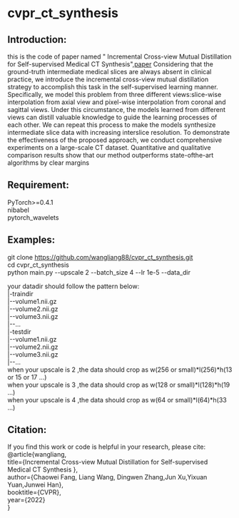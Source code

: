 # cvpr_ct_synthesis
## Introduction:
this is the code of paper named " Incremental Cross-view Mutual Distillation for Self-supervised Medical CT Synthesis",[paper](https://arxiv.org/abs/2112.10325)
    Considering that the ground-truth intermediate medical slices are always absent in clinical practice, we introduce the incremental cross-view mutual distillation strategy to accomplish this task in the self-supervised learning manner. Specifically, we model this problem from three different views:slice-wise interpolation from axial view and pixel-wise interpolation from coronal and sagittal views. Under this circumstance, the models learned from different views can distill valuable knowledge to guide the learning processes of
each other. We can repeat this process to make the models synthesize intermediate slice data with increasing interslice resolution. To demonstrate the effectiveness of the proposed approach, we conduct comprehensive experiments on
a large-scale CT dataset. Quantitative and qualitative comparison results show that our method outperforms state-ofthe-art algorithms by clear margins

## Requirement:
PyTorch>=0.4.1       
nibabel   
pytorch_wavelets   

## Examples:
git clone https://github.com/wangliang88/cvpr_ct_synthesis.git   
cd cvpr_ct_synthesis   
python main.py --upscale 2 --batch_size 4 --lr 1e-5 --data_dir <path of your train data>   

your datadir should follow the pattern below:   
|-traindir   
  |--volume1.nii.gz   
  |--volume2.nii.gz   
  |--volume3.nii.gz   
  |--...   
|-testdir   
  |--volume1.nii.gz   
  |--volume2.nii.gz   
  |--volume3.nii.gz   
  |--...   
 when your upscale is 2 ,the data should crop as w(256 or small)*l(256)*h(13 or 15 or 17 ...)   
 when your upscale is 3 ,the data should crop as w(128 or small)*l(128)*h(19 ...)   
 when your upscale is 4 ,the data should crop as w(64 or small)*l(64)*h(33 ...)   
    
## Citation:
If you find this work or code is helpful in your research, please cite:   
 @article{wangliang,   
 title={Incremental Cross-view Mutual Distillation for Self-supervised Medical CT Synthesis },   
 author={Chaowei Fang, Liang Wang, Dingwen Zhang,Jun Xu,Yixuan Yuan,Junwei Han},   
 booktitle={CVPR},   
 year={2022}   
}
